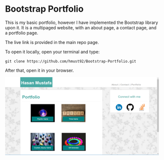 # Bootstrap Portfolio

This is my basic portfolio, however I have implemented the Bootstrap library upon it. It is a multipaged website, with an about page, a contact page, and a portfolio page.

The live link is provided in the main repo page.

To open it locally, open your terminal and type:

```
git clone https://github.com/hmust92/Bootstrap-Portfolio.git
```

After that, open it in your browser.

![Portfolio Image](https://github.com/hmust92/Bootstrap-Portfolio/blob/master/MarkdownMaterial/portfolioImage.png)
